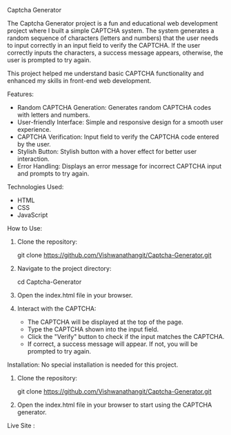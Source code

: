 Captcha Generator

The Captcha Generator project is a fun and educational web development project where I built a simple CAPTCHA system. The system generates a random sequence of characters (letters and numbers) that the user needs to input correctly in an input field to verify the CAPTCHA. If the user correctly inputs the characters, a success message appears, otherwise, the user is prompted to try again.

This project helped me understand basic CAPTCHA functionality and enhanced my skills in front-end web development.

Features:
- Random CAPTCHA Generation: Generates random CAPTCHA codes with letters and numbers.
- User-friendly Interface: Simple and responsive design for a smooth user experience.
- CAPTCHA Verification: Input field to verify the CAPTCHA code entered by the user.
- Stylish Button: Stylish button with a hover effect for better user interaction.
- Error Handling: Displays an error message for incorrect CAPTCHA input and prompts to try again.

Technologies Used:
- HTML
- CSS
- JavaScript

How to Use:
1. Clone the repository:
   
   git clone https://github.com/Vishwanathangit/Captcha-Generator.git
   
2. Navigate to the project directory:
   
   cd Captcha-Generator
   
3. Open the index.html file in your browser.

4. Interact with the CAPTCHA:
   - The CAPTCHA will be displayed at the top of the page.
   - Type the CAPTCHA shown into the input field.
   - Click the "Verify" button to check if the input matches the CAPTCHA.
   - If correct, a success message will appear. If not, you will be prompted to try again.

 Installation:
No special installation is needed for this project.

1. Clone the repository:
 
   git clone https://github.com/Vishwanathangit/Captcha-Generator.git
  
3. Open the index.html file in your browser to start using the CAPTCHA generator.

Live Site : 
